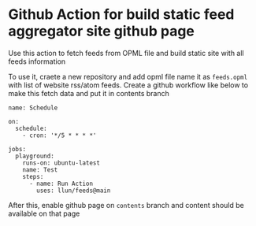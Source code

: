 # Github Action for build static feed aggregator site github page

Use this action to fetch feeds from OPML file and build static site
with all feeds information

To use it, craete a new repository and add opml file name it as `feeds.opml` with list of
website rss/atom feeds. Create a github workflow like below to make this fetch data and
put it in contents branch

```
name: Schedule

on:
  schedule:
    - cron: '*/5 * * * *'

jobs:
  playground:
    runs-on: ubuntu-latest
    name: Test
    steps:
      - name: Run Action
        uses: llun/feeds@main
```

After this, enable github page on `contents` branch and content should be available on that page
